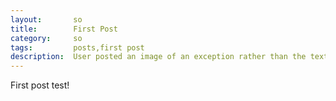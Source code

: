 ```yaml
---
layout:       so
title:        First Post
category:     so
tags:         posts,first post
description:  User posted an image of an exception rather than the text
---
```


First post test!
